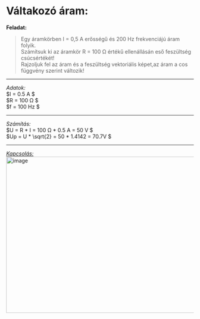 # Váltakozó áram:  

**Feladat:**  

> Egy áramkörben I = 0,5 A erősségű és 200 Hz frekvenciájú áram folyik.  
Számítsuk ki az áramkör R = 100 Ω értékű ellenállásán eső feszültség csúcsértékét!  
Rajzoljuk fel az áram és a feszültség vektoriális képet,az áram a cos függvény szerint változik!

---  

*Adatok:*  
$I = 0.5 A $  
$R = 100 Ω $  
$f = 100 Hz $  

---

*Számítás:*  
$U = R * I = 100 Ω * 0.5 A = 50 V $  
$Up = U * \sqrt{2} = 50 * 1.4142 = 70.7V $  

---  
  
[*Kapcsolás:*](https://tinyurl.com/25egrozf)  
<img width="684" height="420" alt="image" src="https://github.com/user-attachments/assets/0161767b-b173-48a7-82b9-1db43ab27701" /> 
